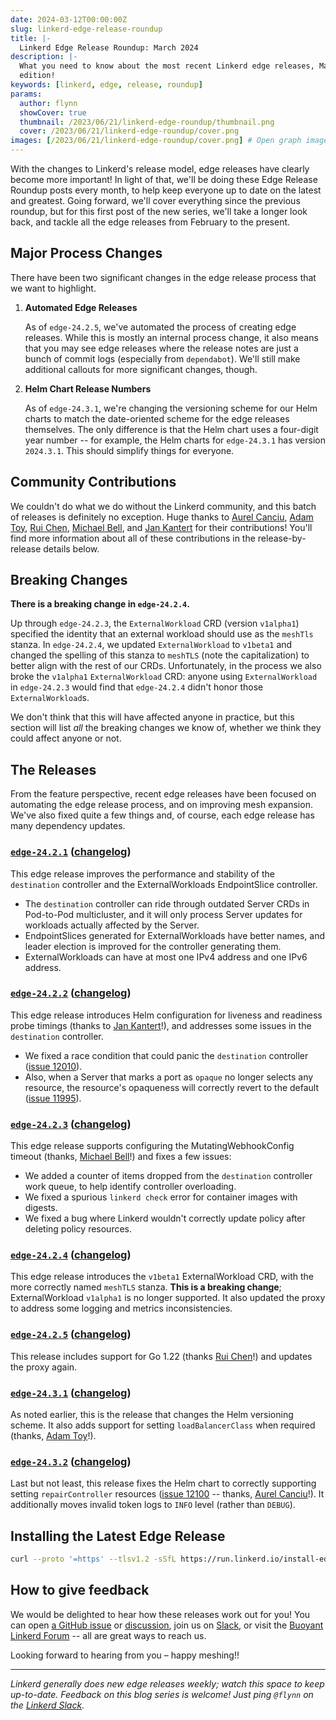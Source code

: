 ```yaml
---
date: 2024-03-12T00:00:00Z
slug: linkerd-edge-release-roundup
title: |-
  Linkerd Edge Release Roundup: March 2024
description: |-
  What you need to know about the most recent Linkerd edge releases, March 2024
  edition!
keywords: [linkerd, edge, release, roundup]
params:
  author: flynn
  showCover: true
  thumbnail: /2023/06/21/linkerd-edge-roundup/thumbnail.png
  cover: /2023/06/21/linkerd-edge-roundup/cover.png
images: [/2023/06/21/linkerd-edge-roundup/cover.png] # Open graph image
---
```


With the changes to Linkerd's release model, edge releases have clearly become
more important! In light of that, we'll be doing these Edge Release Roundup
posts every month, to help keep everyone up to date on the latest and greatest.
Going forward, we'll cover everything since the previous roundup, but for this
first post of the new series, we'll take a longer look back, and tackle all the
edge releases from February to the present.

## Major Process Changes

There have been two significant changes in the edge release process that we want
to highlight.

1. **Automated Edge Releases**

   As of `edge-24.2.5`, we've automated the process of creating edge releases.
   While this is mostly an internal process change, it also means that you may
   see edge releases where the release notes are just a bunch of commit logs
   (especially from `dependabot`). We'll still make additional callouts for more
   significant changes, though.

2. **Helm Chart Release Numbers**

   As of `edge-24.3.1`, we're changing the versioning scheme for our Helm charts
   to match the date-oriented scheme for the edge releases themselves. The only
   difference is that the Helm chart uses a four-digit year number -- for
   example, the Helm charts for `edge-24.3.1` has version `2024.3.1`. This
   should simplify things for everyone.

## Community Contributions

We couldn't do what we do without the Linkerd community, and this batch of
releases is definitely no exception. Huge thanks to [Aurel Canciu], [Adam Toy],
[Rui Chen], [Michael Bell], and [Jan Kantert] for their contributions! You'll
find more information about all of these contributions in the release-by-release
details below.

[Aurel Canciu]: https://github.com/relu
[Adam Toy]: https://github.com/atoy3731
[Rui Chen]: https://github.com/chenrui333
[Michael Bell]: https://github.com/mikebell90
[Jan Kantert]: https://github.com/jan-kantert

## Breaking Changes

**There is a breaking change in `edge-24.2.4`.**

Up through `edge-24.2.3`, the `ExternalWorkload` CRD (version `v1alpha1`)
specified the identity that an external workload should use as the `meshTls`
stanza. In `edge-24.2.4`, we updated `ExternalWorkload` to `v1beta1` and changed
the spelling of this stanza to `meshTLS` (note the capitalization) to better
align with the rest of our CRDs. Unfortunately, in the process we also broke the
`v1alpha1` `ExternalWorkload` CRD: anyone using `ExternalWorkload` in
`edge-24.2.3` would find that `edge-24.2.4` didn't honor those
`ExternalWorkload`s.

We don't think that this will have affected anyone in practice, but this section
will list _all_ the breaking changes we know of, whether we think they could
affect anyone or not.

## The Releases

From the feature perspective, recent edge releases have been focused on
automating the edge release process, and on improving mesh expansion. We've also
fixed quite a few things and, of course, each edge release has many dependency
updates.

### [`edge-24.2.1`](https://github.com/linkerd/linkerd2/releases/tag/edge-24.2.1) ([changelog](https://github.com/linkerd/linkerd2/releases/tag/edge-24.2.1))

This edge release improves the performance and stability of the `destination`
controller and the ExternalWorkloads EndpointSlice controller.

- The `destination` controller can ride through outdated Server CRDs in
  Pod-to-Pod multicluster, and it will only process Server updates for workloads
  actually affected by the Server.
- EndpointSlices generated for ExternalWorkloads have better names, and leader
  election is improved for the controller generating them.
- ExternalWorkloads can have at most one IPv4 address and one IPv6 address.

### [`edge-24.2.2`](https://github.com/linkerd/linkerd2/releases/tag/edge-24.2.2) ([changelog](https://github.com/linkerd/linkerd2/releases/tag/edge-24.2.2))

This edge release introduces Helm configuration for liveness and readiness probe
timings (thanks to [Jan Kantert]!), and addresses some issues in the
`destination` controller.

- We fixed a race condition that could panic the `destination` controller
  ([issue 12010](https://github.com/linkerd/linkerd2/issues/12010)).
- Also, when a Server that marks a port as `opaque` no longer selects any
  resource, the resource's opaqueness will correctly revert to the default
  ([issue 11995](https://github.com/linkerd/linkerd2/issues/11995)).

### [`edge-24.2.3`](https://github.com/linkerd/linkerd2/releases/tag/edge-24.2.3) ([changelog](https://github.com/linkerd/linkerd2/releases/tag/edge-24.2.3))

This edge release supports configuring the MutatingWebhookConfig timeout
(thanks, [Michael Bell]!) and fixes a few issues:

- We added a counter of items dropped from the `destination` controller work
  queue, to help identify controller overloading.
- We fixed a spurious `linkerd check` error for container images with digests.
- We fixed a bug where Linkerd wouldn't correctly update policy after deleting
  policy resources.

### [`edge-24.2.4`](https://github.com/linkerd/linkerd2/releases/tag/edge-24.2.4) ([changelog](https://github.com/linkerd/linkerd2/releases/tag/edge-24.2.4))

This edge release introduces the `v1beta1` ExternalWorkload CRD, with the more
correctly named `meshTLS` stanza. **This is a breaking change**;
ExternalWorkload `v1alpha1` is no longer supported. It also updated the proxy to
address some logging and metrics inconsistencies.

### [`edge-24.2.5`](https://github.com/linkerd/linkerd2/releases/tag/edge-24.2.5) ([changelog](https://github.com/linkerd/linkerd2/releases/tag/edge-24.2.5))

This release includes support for Go 1.22 (thanks [Rui Chen]!) and updates the
proxy again.

### [`edge-24.3.1`](https://github.com/linkerd/linkerd2/releases/tag/edge-24.3.1) ([changelog](https://github.com/linkerd/linkerd2/releases/tag/edge-24.3.1))

As noted earlier, this is the release that changes the Helm versioning scheme.
It also adds support for setting `loadBalancerClass` when required (thanks,
[Adam Toy]!).

### [`edge-24.3.2`](https://github.com/linkerd/linkerd2/releases/tag/edge-24.3.2) ([changelog](https://github.com/linkerd/linkerd2/releases/tag/edge-24.3.2))

Last but not least, this release fixes the Helm chart to correctly supporting
setting `repairController` resources
([issue 12100](https://github.com/linkerd/linkerd2/issues/12100) -- thanks,
[Aurel Canciu]!). It additionally moves invalid token logs to `INFO` level
(rather than `DEBUG`).

## Installing the Latest Edge Release

```bash
curl --proto '=https' --tlsv1.2 -sSfL https://run.linkerd.io/install-edge | sh
```

## How to give feedback

We would be delighted to hear how these releases work out for you! You can open
[a GitHub issue](https://github.com/linkerd/linkerd2/issues/) or
[discussion](https://github.com/linkerd/linkerd2/discussions/), join us on
[Slack](https://slack.linkerd.io), or visit the
[Buoyant Linkerd Forum](https://linkerd.buoyant.io) -- all are great ways to
reach us.

Looking forward to hearing from you – happy meshing!!

---

_Linkerd generally does new edge releases weekly; watch this space to keep
up-to-date. Feedback on this blog series is welcome! Just ping `@flynn` on the
[Linkerd Slack](https://slack.linkerd.io)._
